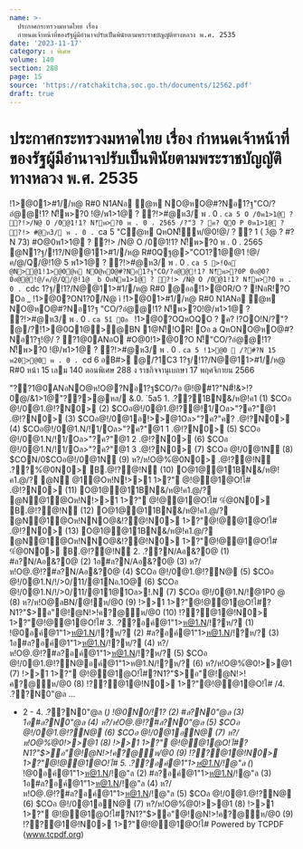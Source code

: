 ```yaml
---
name: >-
  ประกาศกระทรวงมหาดไทย เรื่อง
  กำหนดเจ้าหน้าที่ของรัฐผู้มีอำนาจปรับเป็นพินัยตามพระราชบัญญัติทางหลวง พ.ศ. 2535
date: '2023-11-17'
category: ง พิเศษ
volume: 140
section: 288
page: 15
source: 'https://ratchakitcha.soc.go.th/documents/12562.pdf'
draft: true
---
```


# ประกาศกระทรวงมหาดไทย เรื่อง กำหนดเจ้าหน้าที่ของรัฐผู้มีอำนาจปรับเป็นพินัยตามพระราชบัญญัติทางหลวง พ.ศ. 2535

!1>@01>#1//ห@ R#0 N1ANอ ํ@ห NO@หO@#?Nอ1?ฐ"CO/?อํ@@!1? N!็พ>?0 !@/พ1>1@ ? ?!>#@ห3/ พ . 0 . `ca 5 O /0พ1>1@ ? ?!>/N@ O /0@1!1? N!็พ>?0 พ . 0 . 2565 /?"3 ? ค? QO P 0พ1>1@ ? ?!> #@ห3/ พ . 0 . `ca 5 "Cํ@ห QหON!็ห/@0!@/ ? ? 1 ( 3ํ@ ? #?N 73) #O@0พ1>1@ ? ?!> /N@ O /0@1!1? N!็พ>?0 พ . 0 . 2565 @N1?ฐ/!1?/N@@11>#1//ห@ R#0Qฐ@>"CO1?1@@1 !@/ค/@/Q/@!1@ 5 พ1>1@ ? ?!>#@ห3/ พ . 0 . `ca 5 >!Oอ ํ @N>@1!1>@0ํ@ห NO@หO@#?Nอ1?ฐ"CO/?อํ@@!1? N!็พ>?0P 0อ@0?0อํ@@!@/ค/@/Q/@!1@ _b OหNพ1>1@ ? ?!> /N@ O /0@1!1? N!็พ>?0 พ . 0 . `cdc 1?ฐ/!1?/N@@11>#1//ห@ R#0 @ออ!1>@0R/O ? !NอR!?O Oอ _ !1>@0?ON1?0/N@ ì !1>@01>#1//ห@ R#0 N1ANอ ํ@ห NO@หO@#?Nอ1?ฐ "CO/?อํ@@!1? N!็พ>?0!@/พ1>1@ ? ?!>#@ห3/ พ . 0 . `ca 5î Oอ ` !1>@0?OQหOQO ? ค? !?OO!N/?"? @/?!1>@0Q1@>@BN 1@N!็!OR! Oอ a QหONO@หO@#?Nอ1?ฐ!@/ ? ?1@0ANอO #O@0!1>@0?O N!็"CO/?อํ@@!1? N!็พ>?0 !@/พ1>1@ ? ?!>#@ห3/ พ . 0 . `ca 5 !1>@0  /?#?N 15 พ20>@0 พ . 0 . `cd 6 อB#> @/?1C3 1?ฐ/!1?/N@@11>#1//ห@ R#0 หน้า 15 เลม 140 ตอนพิเศษ 288 ง ราชกิจจานุเบกษา 17 พฤศจิกายน 2566

"??1@0ANอNO@ห!O@?Nอ1?ฐ$CO/?อ @!@#1?"N#็!&>!?0@/&1>1@"??>@หล/ &.0. `5a5 1. .??1BN&/ห@!ค1 (1) $COอ @!/0@1.@!?N0> (2) $COอ@!/0@1.@!?@!1/Oล>"?ค?"@1 .@!?N0> (3) $COอ@!/0@1อ!>>@1Oล>"?ค?"ค? .@!?N0> (4) $COอ@!/0@1.N/!1/Oล>"?ค?"@1 1 .@!?N0> (5) $COอ @!/0@1.N/!1/Oล>"?ค?"@1 2 .@!?N0> (6) $COอ @!/0@1.N/!1/Oล>"?ค?"@1 3 .@!?N0> (7) $COอ @!/0@1N (8) $CON/0$COอ@!/0@1N (9) ห?/ห!O@%่@0N0> .@!?@!N .??%่@0N0> B.@!?@!N (10) O@1@@11BN&/ห@!ค1.@/? @N @1@Oห!N!>>1 1>?" @!@@1@O!ไ# .@!?N0> (11) O@1@@11BN&/ห@!ค1.@/? @N@1@Oห!N!>>1 1>?" @!@@1@O!ไ# %่@0N0> B.@!?@!N (12) O@1@@11BN&/ห@!ค1.@/? @N@1@Oห!NNO@&!?@!N0> 1>?"@!@@1@O!ไ# .@!?N0> (13) O@1@@11BN&/ห@!ค1.@/? @N@1@Oห!NNO@&!?@!N0> 1>?"@!@@1@O!ไ# %่@0N0> B.@!?@!N 2. .??N/Aอ&?0@ (1) #ล?N/Aอ&?0@ (2) 1อ#ล?N/Aอ&?0@ (3) ห?/ห!O@.@!?#ล?N/Aอ&?0@ (4) $COอ @!/0@1.@!?N@ (5) $COอ @!/0@1.N/!/>0/11/@1Nอ.1O@ (6) $COอ @!/0@1.N/!/>0/11/@11@1Oล>!.N (7) $COอ @!/0@1.N/!@1P0 @ (8) ห?/ห!O@ลBN/@!ห/@0 (9) !>>1 1>?"@!@@1@O!ไ#?N1?"$>อ"@!@N!>!ค?@ห/@0 (10) !??@1@!N0> 1>?"@!@@1@O!ไ# 3. .??อค์@1"1>ห@1.N/!?ห/? (1) !@0อค์@1"1>ห@1.N/!?ห/? (2) #ล?อค์@1"1>ห@1.N/!?ห/? (3) 1อ#ล?อค์@1"1>ห@1.N/!?ห/? (4) ห?/ห!O@.@!?#ล?อค์@1"1>ห@1.N/!?ห/? (5) $COอ @!/0@1.@!?N@อค์@1"1>ห@1.N/!?ห/? (6) ห?/ห!O@%่@0!>>@1 (7) !>>1 1>?" @!@@1@O!ไ#?N1?"$>อ"@!@N!>!ค?@ห/@0 (8) !??@1@!N0> 1>?"@!@@1@O!ไ# /4. .??N0"@ล ...

- 2 - 4. .??N0"@ล (_) !@0N0/!1? (2) #ล?N0"@ล (3) 1อ#ล?N0"@ล (4) ห?/ห!O@.@!?#ล?N0"@ล (5) $COอ @!/0@1.@!?N@ (6) $COอ @!/0@1อN@ (7) ห?/ห!O@%่@0!>>@1 (8) !>>1 1>?" @!@@1@O!ไ#?N1?"$>อ"@!@N!>!ค?@ห/@0 (9) !??@1@!N0> 1>?"@!@@1@O!ไ# 5. .??อค์@1"1>ห@1.N/!@"ล (_) !@0อค์@1"1>ห@1.N/!@"ล (2) #ล?อค์@1"1>ห@1.N/!@"ล (3) 1อ#ล?อค์@1"1>ห@1.N/!@"ล (4) ห?/ห!O@.@!?#ล?อค์@1"1>ห@1.N/!@"ล (5) $COอ @!/0@1.@!?N@ (6) $COอ @!/0@1อN@ (7) ห?/ห!O@%่@0!>>@1 (8) !>>1 1>?" @!@@1@O!ไ#?N1?"$>อ"@!@N!>!ค?@ห/@0 (9) !??@1@!N0> 1>?"@!@@1@O!ไ# Powered by TCPDF (www.tcpdf.org)
